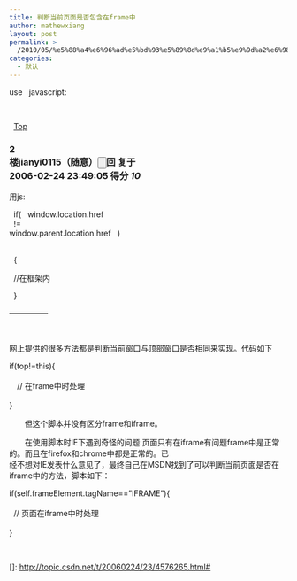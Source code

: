 ```yaml
---
title: 判断当前页面是否包含在frame中
author: mathewxiang
layout: post
permalink: >
  /2010/05/%e5%88%a4%e6%96%ad%e5%bd%93%e5%89%8d%e9%a1%b5%e9%9d%a2%e6%98%af%e5%90%a6%e5%8c%85%e5%90%ab%e5%9c%a8frame%e4%b8%ad/
categories:
  - 默认
---
```

use   javascript:    
  
     
  
  [Top][1]

### **<a name="r_33490122" id="r_33490122">2<br /> 楼</a>jianyi0115（随意）<input title="一星用户 该版得分小于等于10000分，大于5000分" type="button" />**<span>回 复于<br /> 2006-02-24 23:49:05 得分 <em>10</em></span>

用js:    
  
  if(   window.location.href  
  !=    
window.parent.location.href   )  
   
  
  {    
  
  //在框架内    
  
  }

—————

 

网上提供的很多方法都是判断当前窗口与顶部窗口是否相同来实现。代码如下

<div>
  if(top!=this){<br /><br /> 　// 在frame中时处理<br /><br /> }
</div>

　　但这个脚本并没有区分frame和iframe。

　　在使用脚本时IE下遇到奇怪的问题:页面只有在iframe有问题frame中是正常的。而且在firefox和chrome中都是正常的。已  
经不想对IE发表什么意见了，最终自己在MSDN找到了可以判断当前页面是否在iframe中的方法，脚本如下：

<div>
  if(self.frameElement.tagName==”IFRAME”){<br /><br />   // 页面在iframe中时处理<br /><br /> }
</div>

 

 [1]: http://topic.csdn.net/t/20060224/23/4576265.html#
 []: http://topic.csdn.net/t/20060224/23/4576265.html#